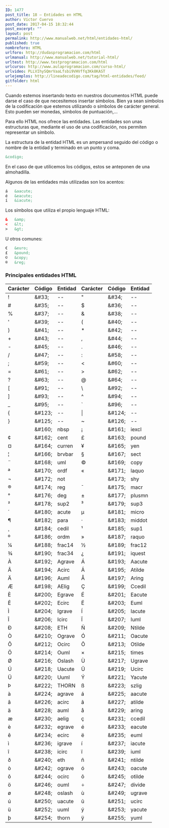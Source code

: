 ```yaml
---
ID: 1477
post_title: 18 – Entidades en HTML
author: Víctor Cuervo
post_date: 2017-04-15 18:32:44
post_excerpt: ""
layout: post
permalink: http://www.manualweb.net/html/entidades-html/
published: true
nombreforo: HTML
urlforo: http://dudasprogramacion.com/html
urlmanual: http://www.manualweb.net/tutorial-html/
urltest: http://www.testprogramacion.com/html
urlcurso: http://www.aulaprogramacion.com/curso-html/
urlvideo: PLLVIhySQmrVaaLfsbi9VHVffq3Kk8KAST
urlejemplos: http://lineadecodigo.com/tag/html-entidades/feed/
gitfolder: html
---
```

Cuando estemos insertando texto en nuestros documentos HTML puede darse el caso de que necesitemos insertar símbolos. Bien ya sean símbolos de la codificación que estemos utilizando o símbolos de carácter general. Esto pueden ser monedas, símbolos de puntuación,...

Para ello HTML nos ofrece las entidades. Las entidades son unas estructuras que, mediante el uso de una codificación, nos permiten representar un símbolo.

La estructura de la entidad HTML es un ampersand seguido del código o nombre de la entidad y terminado en un punto y coma.

~~~html
&codigo;
~~~

En el caso de que utilicemos los códigos, estos se anteponen de una almohadilla.

Algunos de las entidades más utilizadas son los acentos:

~~~html
á	&aacute;
é	&eacute;
í	&iacute;
~~~

Los símbolos que utiliza el propio lenguaje HTML:

~~~html
&	&amp;
<	&lt;
>	&gt;
~~~

U otros comunes:

~~~html
€	&euro;
£	&pound;
©	&copy;
®	&reg;
~~~

### Principales entidades HTML

| Carácter | Código | Entidad | Carácter | Código | Entidad |
|---|---|---|---|---|---|
| ! | &amp;#33; | -- | " | &amp;#34; | -- |
| # | &amp;#35; | -- | $ | &amp;#36; | -- |
| % | &amp;#37; | -- | & | &amp;#38; | -- |
| ' | &amp;#39; | -- | ( | &amp;#40; | -- |
| ) | &amp;#41; | -- | * | &amp;#42; | -- |
| + | &amp;#43; | -- | , | &amp;#44; | -- |
| - | &amp;#45; | -- | . | &amp;#46; | -- |
| / | &amp;#47; | -- | : | &amp;#58; | -- |
| ; | &amp;#59; | -- | < | &amp;#60; | -- |
| = | &amp;#61; | -- | > | &amp;#62; | -- |
| ? | &amp;#63; | -- | @ | &amp;#64; | -- |
| [ | &amp;#91; | -- | \ | &amp;#92; | -- |
| ] | &amp;#93; | -- | ^ | &amp;#94; | -- |
| _ | &amp;#95; | -- | ` | &amp;#96; | -- |
| { | &amp;#123; | -- | &#124; | &amp;#124; | -- |
| } | &amp;#125; | -- | ~ | &amp;#126; | -- |
|   | &amp;#160; | nbsp | ¡ | &amp;#161; | iexcl |
| ¢ | &amp;#162; | cent | £ | &amp;#163; | pound |
| ¤ | &amp;#164; | curren | ¥ | &amp;#165; | yen |
| ¦ | &amp;#166; | brvbar | § | &amp;#167; | sect |
| ¨ | &amp;#168; | uml | © | &amp;#169; | copy |
| ª | &amp;#170; | ordf | « | &amp;#171; | laquo |
| ¬ | &amp;#172; | not | | &amp;#173; | shy |
| ® | &amp;#174; | reg | ¯ | &amp;#175; | macr |
| ° | &amp;#176; | deg | ± | &amp;#177; | plusmn |
| ² | &amp;#178; | sup2 | ³ | &amp;#179; | sup3 |
| ´ | &amp;#180; | acute | µ | &amp;#181; | micro |
| ¶ | &amp;#182; | para | · | &amp;#183; | middot |
| ¸ | &amp;#184; | cedil | ¹ | &amp;#185; | sup1 |
| º | &amp;#186; | ordm | » | &amp;#187; | raquo |
| ¼ | &amp;#188; | frac14 | ½ | &amp;#189; | frac12 |
| ¾ | &amp;#190; | frac34 | ¿ | &amp;#191; | iquest |
| À | &amp;#192; | Agrave | Á | &amp;#193; | Aacute |
| Â | &amp;#194; | Acirc | Ã | &amp;#195; | Atilde |
| Ä | &amp;#196; | Auml | Å | &amp;#197; | Aring |
| Æ | &amp;#198; | AElig | Ç | &amp;#199; | Ccedil |
| È | &amp;#200; | Egrave | É | &amp;#201; | Eacute |
| Ê | &amp;#202; | Ecirc | Ë | &amp;#203; | Euml |
| Ì | &amp;#204; | Igrave | Í | &amp;#205; | Iacute |
| Î | &amp;#206; | Icirc | Ï | &amp;#207; | Iuml |
| Ð | &amp;#208; | ETH | Ñ | &amp;#209; | Ntilde |
| Ò | &amp;#210; | Ograve | Ó | &amp;#211; | Oacute |
| Ô | &amp;#212; | Ocirc | Õ | &amp;#213; | Otilde |
| Ö | &amp;#214; | Ouml | × | &amp;#215; | times |
| Ø | &amp;#216; | Oslash | Ù | &amp;#217; | Ugrave |
| Ú | &amp;#218; | Uacute | Û | &amp;#219; | Ucirc |
| Ü | &amp;#220; | Uuml | Ý | &amp;#221; | Yacute |
| Þ | &amp;#222; | THORN | ß | &amp;#223; | szlig |
| à | &amp;#224; | agrave | á | &amp;#225; | aacute |
| â | &amp;#226; | acirc | ã | &amp;#227; | atilde |
| ä | &amp;#228; | auml | å | &amp;#229; | aring |
| æ | &amp;#230; | aelig | ç | &amp;#231; | ccedil |
| è | &amp;#232; | egrave | é | &amp;#233; | eacute |
| ê | &amp;#234; | ecirc | ë | &amp;#235; | euml |
| ì | &amp;#236; | igrave | í | &amp;#237; | iacute |
| î | &amp;#238; | icirc | ï | &amp;#239; | iuml |
| ð | &amp;#240; | eth | ñ | &amp;#241; | ntilde |
| ò | &amp;#242; | ograve | ó | &amp;#243; | oacute |
| ô | &amp;#244; | ocirc | õ | &amp;#245; | otilde |
| ö | &amp;#246; | ouml | ÷ | &amp;#247; | divide |
| ø | &amp;#248; | oslash | ù | &amp;#249; | ugrave |
| ú | &amp;#250; | uacute | û | &amp;#251; | ucirc |
| ü | &amp;#252; | uuml | ý | &amp;#253; | yacute |
| þ | &amp;#254; | thorn | ÿ | &amp;#255; | yuml |
